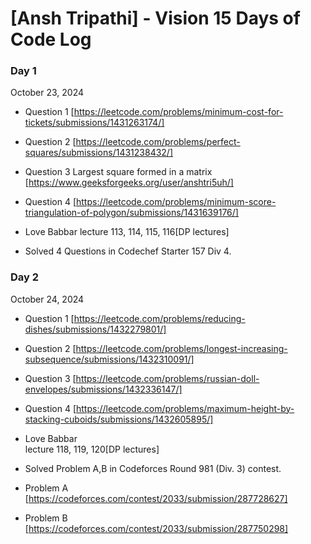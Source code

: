# [Ansh Tripathi] - Vision 15 Days of Code Log

### Day 1

October 23, 2024

- Question 1 
[https://leetcode.com/problems/minimum-cost-for-tickets/submissions/1431263174/]
- Question 2 
[https://leetcode.com/problems/perfect-squares/submissions/1431238432/]
- Question 3 Largest square formed in a matrix 
[https://www.geeksforgeeks.org/user/anshtri5uh/]
- Question 4 
[https://leetcode.com/problems/minimum-score-triangulation-of-polygon/submissions/1431639176/]

- Love Babbar 
lecture 113, 114, 115, 116[DP lectures]

- Solved 4 Questions in Codechef Starter 157 Div 4.

### Day 2

October 24, 2024

- Question 1 
[https://leetcode.com/problems/reducing-dishes/submissions/1432279801/]
- Question 2 
[https://leetcode.com/problems/longest-increasing-subsequence/submissions/1432310091/]
- Question 3 
[https://leetcode.com/problems/russian-doll-envelopes/submissions/1432336147/]
- Question 4 
[https://leetcode.com/problems/maximum-height-by-stacking-cuboids/submissions/1432605895/]

- Love Babbar  
lecture 118, 119, 120[DP lectures]

- Solved Problem A,B in Codeforces Round 981 (Div. 3) contest.
- Problem A
[https://codeforces.com/contest/2033/submission/287728627]
- Problem B
[https://codeforces.com/contest/2033/submission/287750298]
